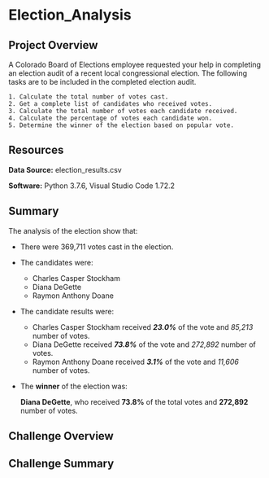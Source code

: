 # Election_Analysis 


## Project Overview

A Colorado Board of Elections employee requested your help in completing an election audit of a recent local congressional election. The following tasks are to be included in the completed election audit.

	1. Calculate the total number of votes cast. 
	2. Get a complete list of candidates who received votes. 
	3. Calculate the total number of votes each candidate received. 
	4. Calculate the percentage of votes each candidate won. 
	5. Determine the winner of the election based on popular vote. 

## Resources

**Data Source:** election_results.csv

**Software:** Python 3.7.6, Visual Studio Code 1.72.2

## Summary

The analysis of the election show that:
* There were 369,711 votes cast in the election.
* The candidates were:
	- Charles Casper Stockham
	- Diana DeGette
	- Raymon Anthony Doane
* The candidate results were:
	- Charles Casper Stockham received **_23.0%_** of the vote and _85,213_ number of votes.
	- Diana DeGette received **_73.8%_** of the vote and _272,892_ number of votes.
	- Raymon Anthony Doane received **_3.1%_** of the vote and _11,606_ number of votes.
  
 * The **winner** of the election was:

    **Diana DeGette**, who received **73.8%** of the total votes and **272,892** number of votes.
	
  

## Challenge Overview

## Challenge Summary

